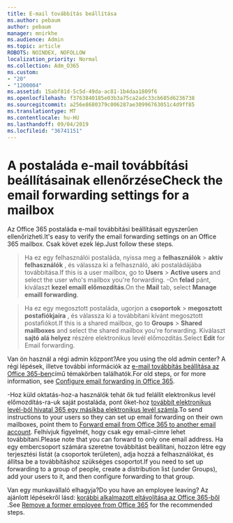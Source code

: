 ```yaml
---
title: E-mail továbbítás beállítása
ms.author: pebaum
author: pebaum
manager: mnirkhe
ms.audience: Admin
ms.topic: article
ROBOTS: NOINDEX, NOFOLLOW
localization_priority: Normal
ms.collection: Adm_O365
ms.custom:
- "20"
- "1200004"
ms.assetid: 15abf81d-5c5d-49da-ac81-1b4daa1809f6
ms.openlocfilehash: f3763840185e03b3a75ca2adc33cb685d6236738
ms.sourcegitcommit: a256e8680379c006287ae30996763051c4d9ff85
ms.translationtype: MT
ms.contentlocale: hu-HU
ms.lasthandoff: 09/04/2019
ms.locfileid: "36741151"
---
```

# <a name="check-the-email-forwarding-settings-for-a-mailbox"></a><span data-ttu-id="d379b-102">A postaláda e-mail továbbítási beállításainak ellenőrzése</span><span class="sxs-lookup"><span data-stu-id="d379b-102">Check the email forwarding settings for a mailbox</span></span>

<span data-ttu-id="d379b-103">Az Office 365 postaláda e-mail továbbítási beállításait egyszerűen ellenőrizheti.</span><span class="sxs-lookup"><span data-stu-id="d379b-103">It's easy to verify the email forwarding settings on an Office 365 mailbox.</span></span> <span data-ttu-id="d379b-104">Csak követ ezek lép.</span><span class="sxs-lookup"><span data-stu-id="d379b-104">Just follow these steps.</span></span>
  
> <span data-ttu-id="d379b-105">Ha ez egy felhasználói postaláda, nyissa meg a **felhasználók** \> **aktív felhasználók** , és válassza ki a felhasználó, aki postaládájába továbbítása.</span><span class="sxs-lookup"><span data-stu-id="d379b-105">If this is a user mailbox, go to **Users** \> **Active users** and select the user who's mailbox you're forwarding.</span></span> <span data-ttu-id="d379b-106">-On **felad** pánt, kiválaszt **kezel emaill előmozdítás**.</span><span class="sxs-lookup"><span data-stu-id="d379b-106">On the **Mail** tab, select **Manage emaill forwarding**.</span></span>
    
> <span data-ttu-id="d379b-107">Ha ez egy megosztott postaláda, ugorjon a **csoportok** \> **megosztott postafiókjaira** , és válassza ki a továbbítani kívánt megosztott postafiókot.</span><span class="sxs-lookup"><span data-stu-id="d379b-107">If this is a shared mailbox, go to **Groups** \> **Shared mailboxes** and select the shared mailbox you're forwarding.</span></span> <span data-ttu-id="d379b-108">Kiválaszt **sajtó alá helyez** részére elektronikus levél előmozdítás.</span><span class="sxs-lookup"><span data-stu-id="d379b-108">Select **Edit** for Email forwarding.</span></span>

<span data-ttu-id="d379b-109">Van ön használ a régi admin központ?</span><span class="sxs-lookup"><span data-stu-id="d379b-109">Are you using the old admin center?</span></span> <span data-ttu-id="d379b-110">A régi lépések, illetve további információk az [e-mail továbbítás beállítása az Office 365-ben](https://docs.microsoft.com/office365/admin/email/configure-email-forwarding)című témakörben találhatók.</span><span class="sxs-lookup"><span data-stu-id="d379b-110">For old steps, or for more information, see [Configure email forwarding in Office 365](https://docs.microsoft.com/office365/admin/email/configure-email-forwarding).</span></span>
  
<span data-ttu-id="d379b-111">-Hoz küld oktatás-hoz-a használók tehát ők tud felállít elektronikus levél előmozdítás-ra-uk saját postaláda, pont őket-hoz [továbbít elektronikus levél-ból hivatal 365 egy másikba elektronikus levél számla](https://support.office.com/article/Forward-email-from-Office-365-to-another-email-account-1ed4ee1e-74f8-4f53-a174-86b748ff6a0e).</span><span class="sxs-lookup"><span data-stu-id="d379b-111">To send instructions to your users so they can set up email forwarding on their own mailboxes, point them to [Forward email from Office 365 to another email account](https://support.office.com/article/Forward-email-from-Office-365-to-another-email-account-1ed4ee1e-74f8-4f53-a174-86b748ff6a0e).</span></span> <span data-ttu-id="d379b-112">Felhívjuk figyelmét, hogy csak egy email-címre lehet továbbítani.</span><span class="sxs-lookup"><span data-stu-id="d379b-112">Please note that you can forward to only one email address.</span></span> <span data-ttu-id="d379b-113">Ha egy embercsoport számára szeretne továbbítást beállítani, hozzon létre egy terjesztési listát (a csoportok területen), adja hozzá a felhasználókat, és állítsa be a továbbításhoz szükséges csoportot.</span><span class="sxs-lookup"><span data-stu-id="d379b-113">If you need to set up forwarding to a group of people, create a distribution list (under Groups), add your users to it, and then configure forwarding to that group.</span></span>
  
<span data-ttu-id="d379b-114">Van egy munkavállaló elhagyja?</span><span class="sxs-lookup"><span data-stu-id="d379b-114">Do you have an employee leaving?</span></span> <span data-ttu-id="d379b-115">Az ajánlott lépésekről lásd: [korábbi alkalmazott eltávolítása az Office 365-ből](https://docs.microsoft.com/office365/admin/add-users/remove-former-employee) .</span><span class="sxs-lookup"><span data-stu-id="d379b-115">See [Remove a former employee from Office 365](https://docs.microsoft.com/office365/admin/add-users/remove-former-employee) for the recommended steps.</span></span>
  